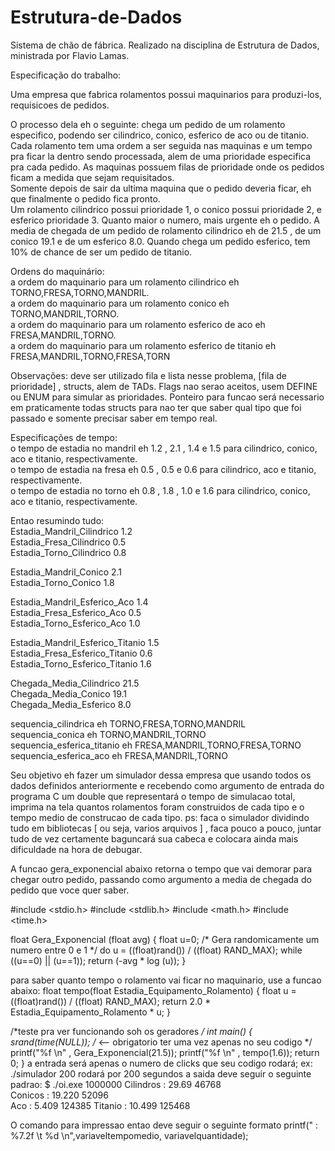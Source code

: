 # Estrutura-de-Dados

Sistema de chão de fábrica. Realizado na disciplina de Estrutura de Dados, ministrada por Flavio Lamas.<br>

Especificação do trabalho:<br>

Uma empresa que fabrica rolamentos possui maquinarios para produzi-los, requisicoes de pedidos. <br>

O processo dela eh o seguinte: chega um pedido de um rolamento especifico, podendo ser cilindrico, conico, esferico de aco ou de titanio. Cada rolamento tem uma ordem a ser seguida nas maquinas e um tempo pra ficar la dentro sendo processada, alem de uma prioridade especifica pra cada pedido. As maquinas possuem filas de prioridade onde os pedidos ficam a medida que sejam requisitados.<br>
Somente depois de sair da ultima maquina que o pedido deveria ficar, eh que finalmente o pedido fica pronto.<br>
Um rolamento cilindrico possui prioridade 1, o conico possui prioridade 2, e esferico prioridade 3. Quanto maior o numero, mais urgente eh o pedido. A media de chegada de um pedido de rolamento cilindrico eh de 21.5 , de um conico 19.1 e de um esferico 8.0. Quando chega um pedido esferico, tem 10% de chance de ser um pedido de titanio.<br>

Ordens do maquinário:<br>
a ordem do maquinario para um rolamento cilindrico eh TORNO,FRESA,TORNO,MANDRIL.<br>
a ordem do maquinario para um rolamento conico eh TORNO,MANDRIL,TORNO.<br>
a ordem do maquinario para um rolamento esferico de aco eh FRESA,MANDRIL,TORNO.<br>
a ordem do maquinario para um rolamento esferico de titanio eh FRESA,MANDRIL,TORNO,FRESA,TORN<br>


Observações: deve ser utilizado fila e lista nesse problema, [fila de prioridade] , structs, alem de TADs. Flags nao serao aceitos, usem DEFINE ou ENUM para simular as prioridades. Ponteiro para funcao será necessario em praticamente todas structs para nao ter que saber qual tipo que foi passado e somente precisar saber em tempo real.<br>


Especificações de tempo:<br>
o tempo de estadia no mandril eh 1.2 , 2.1 , 1.4 e 1.5 para cilindrico, conico, aco e titanio, respectivamente.<br>
o tempo de estadia na fresa eh 0.5 , 0.5 e 0.6 para cilindrico, aco e titanio, respectivamente.<br>
o tempo de estadia no torno eh 0.8 , 1.8 , 1.0 e 1.6 para cilindrico, conico, aco e titanio, respectivamente.<br>

Entao resumindo tudo:<br>
Estadia_Mandril_Cilindrico 1.2<br>
Estadia_Fresa_Cilindrico 0.5<br>
Estadia_Torno_Cilindrico 0.8<br>

Estadia_Mandril_Conico 2.1<br>
Estadia_Torno_Conico 1.8<br>

Estadia_Mandril_Esferico_Aco 1.4<br>
Estadia_Fresa_Esferico_Aco 0.5<br>
Estadia_Torno_Esferico_Aco 1.0<br>

Estadia_Mandril_Esferico_Titanio 1.5<br>
Estadia_Fresa_Esferico_Titanio 0.6<br>
Estadia_Torno_Esferico_Titanio 1.6<br>

Chegada_Media_Cilindrico 21.5<br>
Chegada_Media_Conico 19.1<br>
Chegada_Media_Esferico 8.0<br>

sequencia_cilindrica eh TORNO,FRESA,TORNO,MANDRIL<br>
sequencia_conica eh TORNO,MANDRIL,TORNO<br>
sequencia_esferica_titanio eh FRESA,MANDRIL,TORNO,FRESA,TORNO<br>
sequencia_esferica_aco eh FRESA,MANDRIL,TORNO<br>

Seu objetivo eh fazer um simulador dessa empresa que usando todos os dados definidos anteriormente e recebendo como argumento de entrada do programa C um double que representará o tempo de simulacao total, imprima na tela quantos rolamentos foram construidos de cada tipo e o tempo medio de construcao de cada tipo. ps: faca o simulador dividindo tudo em bibliotecas [ ou seja, varios arquivos ] , faca pouco a pouco, juntar tudo de vez certamente baguncará sua cabeca e colocara ainda mais dificuldade na hora de debugar.<br>

A funcao gera_exponencial abaixo retorna o tempo que vai demorar para chegar outro pedido, passando como argumento a media de chegada do
pedido que voce quer saber.<br>

#include <stdio.h>
#include <stdlib.h>
#include <math.h>
#include <time.h>

float Gera_Exponencial (float avg)
{
    float u=0; /* Gera randomicamente um numero entre 0 e 1 */
    do 
        u = ((float)rand()) / ((float) RAND_MAX);
    while ((u==0) || (u==1));
    return (-avg * log (u));
}

para saber quanto tempo o rolamento vai ficar no maquinario, use a funcao abaixo: 
float tempo(float Estadia_Equipamento_Rolamento)
{
    float u = ((float)rand()) / ((float) RAND_MAX);
    return 2.0 * Estadia_Equipamento_Rolamento * u;
}

/*teste pra ver funcionando soh os geradores */
int main()
{
    srand(time(NULL));  /* <-- obrigatorio ter uma vez apenas no seu codigo */
    printf("%f \n" , Gera_Exponencial(21.5));
    printf("%f \n" , tempo(1.6));
    return 0;
}
a entrada será apenas o numero de clicks que seu codigo rodará;
ex:
./simulador 200
rodará por 200 segundos
a saida deve seguir o seguinte padrao:
$ ./oi.exe 1000000
Cilindros : 29.69       46768        
Conicos   : 19.220    52096       
Aco       :   5.409       124385
Titanio   : 10.499      125468

O comando para impressao entao deve seguir o seguinte formato
printf("<tipo de rolamento>   : %7.2f \t %d \n",variaveltempomedio, variavelquantidade);
